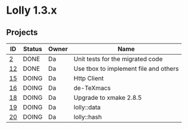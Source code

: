 # Lolly 1.3.x
## Projects

| ID            | Status| Owner     | Name                               |
|---------------|-------|-----------|------------------------------------|
| [2](2.md)     | DONE  | Da        | Unit tests for the migrated code   |
| [12](12.md)   | DONE  | Da        | Use tbox to implement file and others |
| [15](15.md)   | DOING | Da        | Http Client                        |
| [16](16.md)   | DOING | Da        | de-TeXmacs                         |
| [18](18.md)   | DOING | Da        | Upgrade to xmake 2.8.5             |
| [19](19.md)   | DOING | Da        | lolly::data |
| [20](20.md)   | DOING | Da        | lolly::hash                        |
